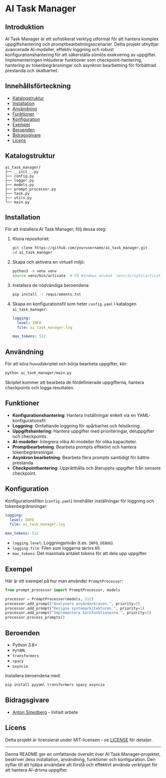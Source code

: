 
# AI Task Manager

## Introduktion

AI Task Manager är ett sofistikerat verktyg utformat för att hantera komplex uppgiftshantering och promptbearbetningsscenarier. Detta projekt utnyttjar avancerade AI-modeller, effektiv loggning och robust konfigurationshantering för att säkerställa sömlös exekvering av uppgifter. Implementeringen inkluderar funktioner som checkpoint-hantering, hantering av tokenbegränsningar och asynkron bearbetning för förbättrad prestanda och skalbarhet.

## Innehållsförteckning

- [Katalogstruktur](#katalogstruktur)
- [Installation](#installation)
- [Användning](#användning)
- [Funktioner](#funktioner)
- [Konfiguration](#konfiguration)
- [Exempel](#exempel)
- [Beroenden](#beroenden)
- [Bidragsgivare](#bidragsgivare)
- [Licens](#licens)

## Katalogstruktur

```plaintext
ai_task_manager/
├── __init__.py
├── config.py
├── logger.py
├── models.py
├── prompt_processor.py
├── task.py
├── utils.py
└── main.py
```

## Installation

För att installera AI Task Manager, följ dessa steg:

1. Klona repositoriet:

   ```bash
   git clone https://github.com/yourusername/ai_task_manager.git
   cd ai_task_manager
   ```

2. Skapa och aktivera en virtuell miljö:

   ```bash
   python3 -m venv venv
   source venv/bin/activate  # På Windows använd `venv\Scripts\activate`
   ```

3. Installera de nödvändiga beroendena:

   ```bash
   pip install -r requirements.txt
   ```

4. Skapa en konfigurationsfil som heter `config.yaml` i katalogen `ai_task_manager`:

   ```yaml
   logging:
     level: INFO
     file: ai_task_manager.log

   max_tokens: 512
   ```

## Användning

För att köra huvudskriptet och börja bearbeta uppgifter, kör:

```bash
python ai_task_manager/main.py
```

Skriptet kommer att bearbeta de fördefinierade uppgifterna, hantera checkpoints och logga resultaten.

## Funktioner

- **Konfigurationshantering**: Hantera inställningar enkelt via en YAML-konfigurationsfil.
- **Loggning**: Omfattande loggning för spårbarhet och felsökning.
- **Uppgiftshantering**: Hantera uppgifter med prioriteringar, deluppgifter och checkpoints.
- **AI-modeller**: Integrera olika AI-modeller för olika kapaciteter.
- **Promptbearbetning**: Bearbeta prompts effektivt och hantera tokenbegränsningar.
- **Asynkron bearbetning**: Bearbeta flera prompts samtidigt för bättre prestanda.
- **Checkpointhantering**: Upprätthålla och återuppta uppgifter från senaste checkpoint.

## Konfiguration

Konfigurationsfilen (`config.yaml`) innehåller inställningar för loggning och tokenbegränsningar:

```yaml
logging:
  level: INFO
  file: ai_task_manager.log

max_tokens: 512
```

- `logging.level`: Loggningsnivån (t.ex. `INFO`, `DEBUG`).
- `logging.file`: Filen som loggarna skrivs till.
- `max_tokens`: Det maximala antalet tokens för att dela upp uppgifter.

## Exempel

Här är ett exempel på hur man använder `PromptProcessor`:

```python
from prompt_processor import PromptProcessor, models

processor = PromptProcessor(models, 512)
processor.add_prompt("Analysera användarkraven.", priority=2)
processor.add_prompt("Designa systemarkitekturen.", priority=1)
processor.add_prompt("Implementera kärnfunktionerna.", priority=3)
processor.process_prompts()
```

## Beroenden

- Python 3.8+
- `PyYAML`
- `transformers`
- `spacy`
- `asyncio`

Installera beroendena med:

```bash
pip install pyyaml transformers spacy asyncio
```

## Bidragsgivare

- [Anton Smedberg](https://github.com/antonsmedberg) - Initialt arbete

## Licens

Detta projekt är licensierat under MIT-licensen - se [LICENSE](LICENSE) för detaljer.

---

Denna README ger en omfattande översikt över AI Task Manager-projektet, beskriver dess installation, användning, funktioner och konfiguration. Den syftar till att hjälpa användare att förstå och effektivt använda verktyget för att hantera AI-drivna uppgifter.
